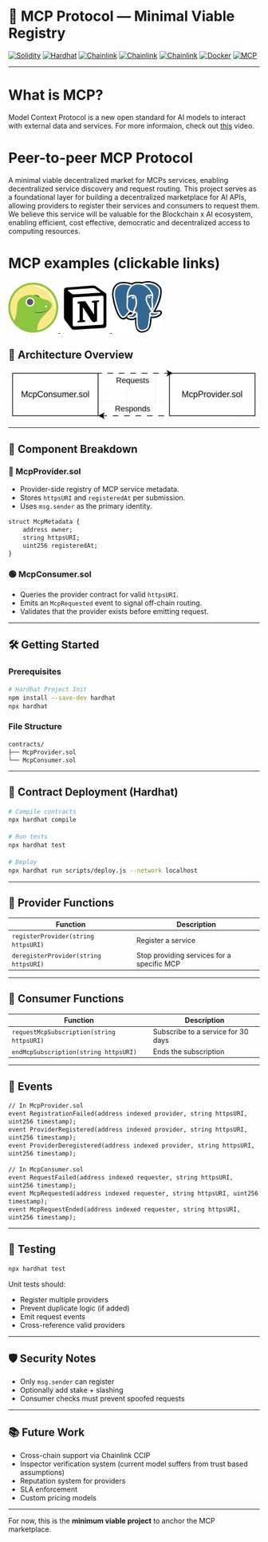 # 🧠 MCP Protocol — Minimal Viable Registry

[![Solidity](https://img.shields.io/badge/Solidity-0.8.30-blue?logo=ethereum)](https://docs.soliditylang.org)
[![Hardhat](https://img.shields.io/badge/Hardhat-dev-yellow)](https://hardhat.org)
[![Chainlink](https://img.shields.io/badge/Chainlink-Data-Feeds-blue)](https://chain.link/data-feeds)
[![Chainlink](https://img.shields.io/badge/Chainlink-Functions-blue)](https://chain.link/functions)
[![Chainlink](https://img.shields.io/badge/Chainlink-Automation-blue)](https://chain.link/automation)
[![Docker](https://img.shields.io/badge/Docker-Container-blue?logo=docker)](https://docker.com)
[![MCP](https://img.shields.io/badge/MCP-Registry-critical)](#)

---

# What is MCP?
Model Context Protocol is a new open standard for AI models to interact with external data and services. For more informaion, check out [this](https://www.youtube.com/watch?v=HyzlYwjoXOQ) video. 

# Peer-to-peer MCP Protocol 
A minimal viable decentralized market for MCPs services, enabling decentralized service discovery and request routing.
This project serves as a foundational layer for building a decentralized marketplace for AI APIs, allowing providers to register their services and consumers to request them.
We believe this service will be valuable for the Blockchain x AI ecosystem, enabling efficient, cost effective, democratic and decentralized access to computing resources.

# MCP examples (clickable links)

<a href="https://github.com/BlindVibeDev/CoinGeckoMCP" target="_blank">
  <img src="./assets/CoinGecko_logo.png" alt="Coingecko_Logo" width="100"/>
</a>
<a href="https://hub.docker.com/r/mcp/notion" target="_blank">
  <img src="./assets/Notion_app_logo.png" alt="Notion_Logo" width="100"/>
</a>
<a href="https://hub.docker.com/r/mcp/postgres" target="_blank">
  <img src="./assets/Postgresql_elephant.svg.png" alt="Postgres_Logo" width="100"/>
</a>


## 🧱 Architecture Overview

![MCP Contract Flow](./assets/r-r.gif)

---

## 🔩 Component Breakdown

### 🔵 McpProvider.sol
- Provider-side registry of MCP service metadata.
- Stores `httpsURI` and `registeredAt` per submission.
- Uses `msg.sender` as the primary identity.

```solidity
struct McpMetadata {
    address owner;
    string httpsURI;
    uint256 registeredAt;
}
```

### 🟢 McpConsumer.sol
- Queries the provider contract for valid `httpsURI`.
- Emits an `McpRequested` event to signal off-chain routing.
- Validates that the provider exists before emitting request.

---

## 🛠 Getting Started

### Prerequisites

```bash
# Hardhat Project Init
npm install --save-dev hardhat
npx hardhat
```

### File Structure

```
contracts/
├── McpProvider.sol
└── McpConsumer.sol
```

---

## 🚀 Contract Deployment (Hardhat)

```bash
# Compile contracts
npx hardhat compile

# Run tests
npx hardhat test

# Deploy
npx hardhat run scripts/deploy.js --network localhost
```

---

## 🔌 Provider Functions

| Function | Description |
|----------|-------------|
| `registerProvider(string httpsURI)` | Register a service |
| `deregisterProvider(string httpsURI)` | Stop providing services for a specific MCP |
---

## 📡 Consumer Functions

| Function | Description |
|----------|-------------|
| `requestMcpSubscription(string httpsURI)` | Subscribe to a service for 30 days |
| `endMcpSubscription(string httpsURI)` | Ends the subscription | Called by Chainlink Automation |
---

## 📖 Events

```solidity
// In McpProvider.sol
event RegistrationFailed(address indexed provider, string httpsURI, uint256 timestamp);
event ProviderRegistered(address indexed provider, string httpsURI, uint256 timestamp);
event ProviderDeregistered(address indexed provider, string httpsURI, uint256 timestamp);

// In McpConsumer.sol
event RequestFailed(address indexed requester, string httpsURI, uint256 timestamp);
event McpRequested(address indexed requester, string httpsURI, uint256 timestamp);
event McpRequestEnded(address indexed requester, string httpsURI, uint256 timestamp);

```

---

## 🧪 Testing

```bash
npx hardhat test
```

Unit tests should:
- Register multiple providers
- Prevent duplicate logic (if added)
- Emit request events
- Cross-reference valid providers

---

## 🛡 Security Notes

- Only `msg.sender` can register
- Optionally add stake + slashing
- Consumer checks must prevent spoofed requests

---

## 📚 Future Work

- Cross-chain support via Chainlink CCIP
- Inspector verification system (current model suffers from trust based assumptions)
- Reputation system for providers
- SLA enforcement
- Custom pricing models
---

For now, this is the **minimum viable project** to anchor the MCP marketplace.